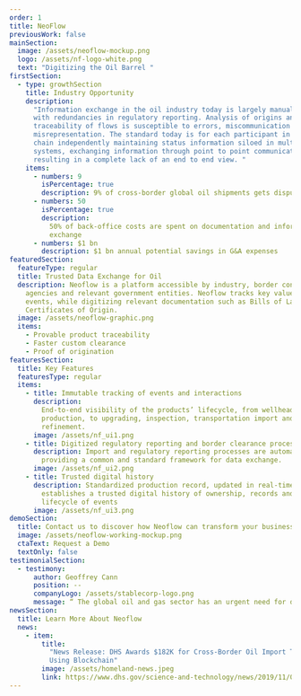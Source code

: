 ```yaml
---
order: 1
title: NeoFlow
previousWork: false
mainSection:
  image: /assets/neoflow-mockup.png
  logo: /assets/nf-logo-white.png
  text: "Digitizing the Oil Barrel "
firstSection:
  - type: growthSection
    title: Industry Opportunity
    description:
      "Information exchange in the oil industry today is largely manual,
      with redundancies in regulatory reporting. Analysis of origins and
      traceability of flows is susceptible to errors, miscommunication and
      misrepresentation. The standard today is for each participant in the value
      chain independently maintaining status information siloed in multiple
      systems, exchanging information through point to point communications,
      resulting in a complete lack of an end to end view. "
    items:
      - numbers: 9
        isPercentage: true
        description: 9% of cross-border global oil shipments gets disputed
      - numbers: 50
        isPercentage: true
        description:
          50% of back-office costs are spent on documentation and information
          exchange
      - numbers: $1 bn
        description: $1 bn annual potential savings in G&A expenses
featuredSection:
  featureType: regular
  title: Trusted Data Exchange for Oil
  description: Neoflow is a platform accessible by industry, border control
    agencies and relevant government entities. Neoflow tracks key value chain
    events, while digitizing relevant documentation such as Bills of Lading and
    Certificates of Origin.
  image: /assets/neoflow-graphic.png
  items:
    - Provable product traceability
    - Faster custom clearance
    - Proof of origination
featuresSection:
  title: Key Features
  featuresType: regular
  items:
    - title: Immutable tracking of events and interactions
      description:
        End-to-end visibility of the products’ lifecycle, from wellhead
        production, to upgrading, inspection, transportation import and
        refinement.
      image: /assets/nf_ui1.png
    - title: Digitized regulatory reporting and border clearance process
      description: Import and regulatory reporting processes are automated, by
        providing a common and standard framework for data exchange.
      image: /assets/nf_ui2.png
    - title: Trusted digital history
      description: Standardized production record, updated in real-time that
        establishes a trusted digital history of ownership, records and
        lifecycle of events
      image: /assets/nf_ui3.png
demoSection:
  title: Contact us to discover how Neoflow can transform your business
  image: /assets/neoflow-working-mockup.png
  ctaText: Request a Demo
  textOnly: false
testimonialSection:
  - testimony:
      author: Geoffrey Cann
      position: --
      companyLogo: /assets/stablecorp-logo.png
      message: “ The global oil and gas sector has an urgent need for digital transformation and interconnectedness. Mavennet is making big strides in digitizing energy, by connecting the entire value chain through an unparalleled solution that provides history that can be trusted, from the well to the pump. Neoflow is a fundamental step in transitioning towards a more responsive, collaborative and secure oil and gas industry. ”
newsSection:
  title: Learn More About Neoflow
  news:
    - item:
        title:
          "News Release: DHS Awards $182K for Cross-Border Oil Import Tracking
          Using Blockchain"
        image: /assets/homeland-news.jpeg
        link: https://www.dhs.gov/science-and-technology/news/2019/11/06/news-release-dhs-awards-182k-cross-border-oil-import-tracking
---
```

